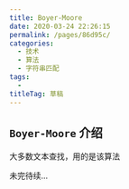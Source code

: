 ```yaml
---
title: Boyer-Moore
date: 2020-03-24 22:26:15
permalink: /pages/86d95c/
categories: 
  - 技术
  - 算法
  - 字符串匹配
tags: 
  - 
titleTag: 草稿
---
```

## `Boyer-Moore` 介绍

大多数文本查找，用的是该算法

未完待续...